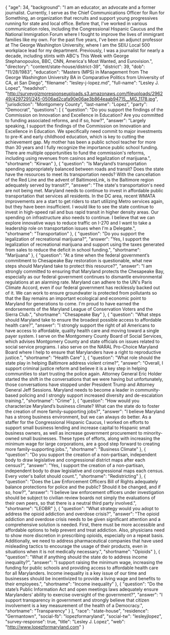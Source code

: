 {
  "age": 34,
  "background": "I am an educator, an advocate and a former journalist. Currently, I serve as the Chief Communications Officer for Run for Something, an organization that recruits and support young progressives running for state and local office. Before that, I've worked in various communication roles, including the Congressional Hispanic Caucus and the National Immigration Forum where I fought to improve the lives of immigrant families like my own. For the past five years, I've been an adjunct professor at The George Washington University, where I am the SEIU Local 500 workplace lead for my department.  Previously, I was a journalist for nearly a decade, including stints with ABC's This Week with George Stephanopoulos, BBC, CNN, America's Most Wanted, and Eurovision.",
  "directory": "content/state-house/district-39",
  "district": 39,
  "dob": "11/28/1983",
  "education": "Masters (MPS)  in Management from The George Washington University BA in Comparative Politics from University of CA, at San Diego",
  "filename": "lesley-j-lopez.md",
  "full-name": "Lesley J. Lopez",
  "headshot": "http://surveygizmoresponseuploads.s3.amazonaws.com/fileuploads/296249/4297291/245-0506ad2cafa90e06ae3b864eaab94715__MG_1178.jpg",
  "jurisdiction": "Montgomery County",
  "last-name": "Lopez",
  "party": "Democrat",
  "questions": [
    {
      "question": "Do you support the findings of the Commission on Innovation and Excellence in Education? Are you committed to funding associated reforms, and if so, how?",
      "answer": "Largely speaking, I support the findings of the Commission on Innovation and Excellence in Education. We specifically need commit to major investments to pre-K and early childhood education, which is key to cutting the achievement gap. My mother has been a public school teacher for more than 30 years and I fully recognize the importance public school funding. There are multiple opportunities to fund the commission's reforms, including using revenues from casinos and legalization of marijuana.",
      "shortname": "Kirwan"
    },
    {
      "question": "Is Maryland’s transportation spending appropriately balanced between roads and transit? Does the state have the resources to meet its transportation needs? With the cancellation of the Red Line and the advent of BaltimoreLink, is the Baltimore region adequately served by transit?",
      "answer": "The state's transportation's need are not being met. Maryland needs to continue to invest in affordable public transportation that services all residents. In the DC area, recent WMATA improvements are a start to get riders to start utilizing Metro services again, but they have been insufficient. I would like to see the state continue to invest in high-speed rail and bus rapid transit in higher density areas. Our spending on infrastructure also needs to continue. I believe that we can explore innovative ways to reduce traffic on I-270 and I want to take a leadership role on transportation issues when I'm a Delegate.",
      "shortname": "Transportation"
    },
    {
      "question": "Do you support the legalization of recreational marijuana?",
      "answer": "Yes, I support the legalization of recreational marijuana and support using the taxes generated from sales to reduce the deficit in school funding.",
      "shortname": "Marijuana"
    },
    {
      "question": "At a time when the federal government’s commitment to Chesapeake Bay restoration is questionable, what new steps should Maryland take to protect this resource?",
      "answer": "I am strongly committed to ensuring that Maryland protects the Chesapeake Bay, especially as our federal government continues to dismantle environmental regulations at an alarming rate. Maryland can adhere to the UN's Paris Climate Accord, even if our federal government has recklessly backed out of it. We can work to ensure groundwater is protected from pollutants so that the Bay remains an important ecological and economic point to Maryland for generations to come.  I'm proud to have earned the endorsements of the Maryland League of Conservation Voters and the Sierra Club.",
      "shortname": "Chesapeake Bay"
    },
    {
      "question": "What steps should Maryland take to ensure the broadest possible access to affordable health care?",
      "answer": "I strongly support the right of all Americans to have access to affordable, quality health care and moving toward a single payer system. I serve on the Montgomery County Board of Social Services, which advises Montgomery County and state officials on issues related to social service programs. I also serve on the NARAL Pro-Choice Maryland Board where I help to ensure that Marylanders have a right to reproductive justice.",
      "shortname": "Health Care"
    },
    {
      "question": "What role should the state play in helping Baltimore address violent crime?",
      "answer": "Overall, I support criminal justice reform and believe it is a key step in helping communities to start trusting the police again. Attorney General Eric Holder started the shift in the conversations that we were having but unfortunately, those conversations have stopped under President Trump and Attorney General Jeff Sessions. Maryland needs to become a leader in community-based policing and I strongly support increased diversity and de-escalation training.",
      "shortname": "Crime"
    },
    {
      "question": "How would you characterize Maryland’s business climate? What can the state do to foster the creation of more family-supporting jobs?",
      "answer": "I believe Maryland has a strong business environment, but we can always do better.  As a staffer for the Congressional Hispanic Caucus, I worked on efforts to support small business lending and increase capital to Hispanic small business owners, as well as increase government procurement to minority-owned small businesses. These types of efforts, along with increasing the minimum wage for large corporations, are a good step forward to creating more family-supporting jobs.",
      "shortname": "Business Climate"
    },
    {
      "question": "Do you support the creation of a non-partisan, independent body to draw legislative and congressional district maps after each census?",
      "answer": "Yes, I support the creation of a non-partisan, independent body to draw legislative and congressional maps each census. Every voter's ballot should count.",
      "shortname": "Redistricting"
    },
    {
      "question": "Does the Law Enforcement Officers Bill of Rights adequately balance protections for police and the public? Should it be changed, and if so, how?",
      "answer": "I believe law enforcement officers under investigation should be subject to civilian review boards not simply the evaluations of their own peers, so that there is a neutral third party involved.",
      "shortname": "LEOBR"
    },
    {
      "question": "What strategy would you adopt to address the opioid addiction and overdose crisis?",
      "answer": "The opioid addiction and overdose crisis needs to be given significant attention and a comprehensive solution is needed. First, there must be more accessible and affordable options to help prevent and treat addiction. Also, physicians need to show more discretion in prescribing opioids, especially on a repeat basis. Additionally, we need to address pharmaceutical companies that have used misleading tactics to encourage the usage of their products, even in situations when it is not medically necessary.",
      "shortname": "Opioids"
    },
    {
      "question": "What if anything should the state do to address income inequality?",
      "answer": "I support raising the minimum wage, increasing the funding for public schools and providing access to affordable health care for all Marylanders. Income inequality is a key issue of our time and businesses should be incentivized to provide a living wage and benefits to their employees.",
      "shortname": "Income inequality"
    },
    {
      "question": "Do the state’s Public Information Act and open meetings laws adequately ensure Marylanders’ ability to exercise oversight of the government?",
      "answer": "I support transparency in government and strongly believe that citizen involvement is a key measurement of the health of a Democracy.",
      "shortname": "Transparency"
    }
  ],
  "race": "state-house",
  "residence": "Germantown",
  "social-fb": "lopezformaryland",
  "social-tw": "lesleyjlopez",
  "survey-response": true,
  "title": "Lesley J. Lopez",
  "web": "http://www.lopezformaryland.com"
}
